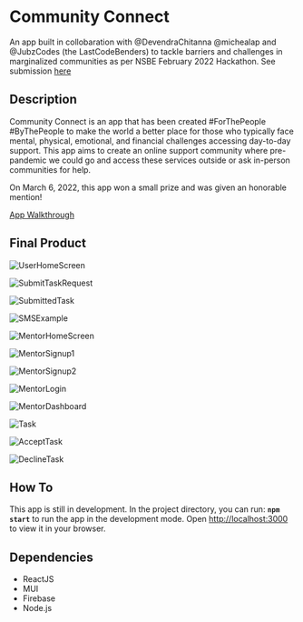# Community Connect

An app built in collobaration with @DevendraChitanna @michealap and @JubzCodes (the LastCodeBenders) to tackle barriers and challenges in marginalized communities as per NSBE February 2022 Hackathon. See submission [here](https://devpost.com/software/community-connect-5cjp4m)

## Description

Community Connect is an app that has been created #ForThePeople #ByThePeople to make the world a better place for those who typically face mental, physical, emotional, and financial challenges accessing day-to-day support. This app aims to create an online support community where pre-pandemic we could go and access these services outside or ask in-person communities for help.

On March 6, 2022, this app won a small prize and was given an honorable mention!

[App Walkthrough](https://youtu.be/wSzypjJRWYQ)

## Final Product 

![UserHomeScreen](https://github.com/canadiankay/theLastCodeBenders/blob/master/public/imgs/1-UserHomeScreen.png?raw=true)

![SubmitTaskRequest](https://github.com/canadiankay/theLastCodeBenders/blob/master/public/imgs/2-SubmitRequest.png?raw=true)

![SubmittedTask](https://github.com/canadiankay/theLastCodeBenders/blob/master/public/imgs/3-TaskIsSubmitted.png?raw=true)

![SMSExample](https://github.com/canadiankay/theLastCodeBenders/blob/master/public/imgs/4-SampleSMS.png?raw=true)

![MentorHomeScreen](https://github.com/canadiankay/theLastCodeBenders/blob/master/public/imgs/5-MentorHomePage.png?raw=true)

![MentorSignup1](https://github.com/canadiankay/theLastCodeBenders/blob/master/public/imgs/6-MentorSignup1.png?raw=true)

![MentorSignup2](https://github.com/canadiankay/theLastCodeBenders/blob/master/public/imgs/7-MentorSignup2.png?raw=true)

![MentorLogin](https://github.com/canadiankay/theLastCodeBenders/blob/master/public/imgs/8-%20MentorLogIn.png?raw=true)

![MentorDashboard](https://github.com/canadiankay/theLastCodeBenders/blob/master/public/imgs/9-MentorDashboard.png?raw=true)

![Task](https://github.com/canadiankay/theLastCodeBenders/blob/master/public/imgs/10-MentorxTask.png?raw=true)

![AcceptTask](https://github.com/canadiankay/theLastCodeBenders/blob/master/public/imgs/11-MentorAcceptTask.png?raw=true)

![DeclineTask](https://github.com/canadiankay/theLastCodeBenders/blob/master/public/imgs/12-11-MentorDeclineTask.png?raw=true)



## How To

This app is still in development. In the project directory, you can run: **`npm start`** to run the app in the development mode. Open [http://localhost:3000](http://localhost:3000) to view it in your browser.


## Dependencies
- ReactJS
- MUI
- Firebase
- Node.js

